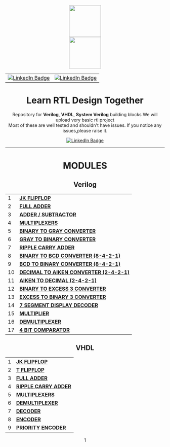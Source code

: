 <div id="header" align="center">
  <img src="https://media.giphy.com/media/M9gbBd9nbDrOTu1Mqx/giphy.gif" width="100"/>
</div>
<div id="header" align="center">
  <img src="https://www.google.com/imgres?imgurl=https%3A%2F%2Fimages.anandtech.com%2Fdoci%2F17251%2Famd-logos-web-update-2020_4_678x452.png&imgrefurl=https%3A%2F%2Fwww.anandtech.com%2Fshow%2F17251%2Famds-acquisition-of-xilinx-receives-regulatory-go-expected-to-close-feb-14th&tbnid=kc6DM5-MmgUWdM&vet=12ahUKEwjexfKP-OX8AhUyxXMBHTn3BBcQMygaegUIARDzAQ..i&docid=b5_JXci-xyioVM&w=678&h=382&q=xilinx%20logo%20png&hl=en&ved=2ahUKEwjexfKP-OX8AhUyxXMBHTn3BBcQMygaegUIARDzAQ" width="100"/>
  
 <div>
    <table align="center">
        <tr>
            <td>
</div>
<div id="badges" align="center">
  <a href="https://www.linkedin.com/in/nidhinchandran47/" data-inline="true">
    <img src="https://img.shields.io/badge/Nidhin Chandran-blue?style=for-the-badge&logo=linkedin&logoColor=white&align=center" alt="LinkedIn Badge"/>
  </a>
 </div>
            </td>
            <td>

<div id="badges" align="center" >
  <a href="https://www.linkedin.com/in/adar-sh" data-inline="true">
    <img src="https://img.shields.io/badge/Adarsh K-blue?style=for-the-badge&logo=linkedin&logoColor=white&align=right" alt="LinkedIn Badge"/>
  </a>
 </div>
            </td>
        </tr>
    </table>
</div>
 
# Learn RTL Design Together
Repository for __Verilog__, __VHDL__, __System Verilog__ building blocks 
We will upload very basic rtl project  
Most of these are well tested and shouldn't have issues.
If you notice any issues,please raise it.

<div id="badges" align="center">
  <a href="https://circuitverse.org/users/104723" data-inline="true">
    <img src="https://img.shields.io/badge/CIRCUITVERSE -D62D?style=for-the-badge&logo=razer&logoColor=252525" alt="LinkedIn Badge"/>
  </a>
 </div>
 
 
- - - -                                                                                     
                                                                                     
# MODULES

## Verilog ##

|   |    |
| ---- | ----|
| 1 | [**JK FLIPFLOP**](https://github.com/Nidhinchandran47/my_rtl_code/tree/main/001-%20JK%20FLIPFLOP "JK FLIPFLOP") |
| 2 | [**FULL ADDER**](https://github.com/Nidhinchandran47/my_rtl_code/tree/main/002-%20FULL%20ADDER "FULL ADDER") |
| 3 | [**ADDER / SUBTRACTOR**](https://github.com/Nidhinchandran47/my_rtl_code/tree/main/003-%20FULL%20ADDER_SUBTRACTOR "ADDER / SUBTRACTOR") |
| 4 | [**MULTIPLEXERS**](https://github.com/Nidhinchandran47/my_rtl_code/tree/main/004-%20MULTIPLEXERS "MULTIPLEXERS") |
| 5 | [**BINARY TO GRAY CONVERTER**](https://github.com/Nidhinchandran47/my_rtl_code/tree/main/005-%20BINARY%20TO%20GRAY%20CONVERTER "BINARY TO GRAY CONVERTER") |
| 6 | [**GRAY TO BINARY CONVERTER**](https://github.com/Nidhinchandran47/my_rtl_code/tree/main/006-%20GRAY%20TO%20BINARY%20CONVERTER "GRAY TO BINARY CONVERTER") |
| 7 | [**RIPPLE CARRY ADDER**](https://github.com/Nidhinchandran47/my_rtl_code/tree/main/007-%20RIPPLE%20CARRY%20ADDER "RIPPLE CARRY ADDER") |
| 8 | [**BINARY TO BCD CONVERTER (8-4-2-1)**](https://github.com/Nidhinchandran47/my_rtl_code/tree/main/008-%20BINARY%20TO%20BCD%20CONVERTER "BINARY TO BCD CONVERTER") |
| 9 | [**BCD TO BINARY CONVERTER (8-4-2-1)**](https://github.com/Nidhinchandran47/my_rtl_code/tree/main/009-%20BCD%20TO%20BINARY%20CONVERTER "BCD TO BINARY CONVERTER") |
| 10 | [**DECIMAL TO AIKEN CONVERTER (2-4-2-1)**](https://github.com/Nidhinchandran47/my_rtl_code/tree/main/010-%20DECIMAL%20TO%20AIKEN%20CODE "DECIMAL TO AIKEN CODE CONVERTER") |
| 11 | [**AIKEN TO DECIMAL (2-4-2-1)**](https://github.com/Nidhinchandran47/my_rtl_code/tree/main/011-%20AIKEN%20TO%20DECIMAL "AIKEN CODE TO DECIMAL CONVERTER") |
| 12 | [**BINARY TO EXCESS 3 CONVERTER**](https://github.com/Nidhinchandran47/my_rtl_code/tree/main/012-%20BINARY%20TO%20EXCESS%203%20CONVERTER "BINARY TO EXCESS 3 CONVERTER") |
| 13 | [**EXCESS TO BINARY 3 CONVERTER**](https://github.com/Nidhinchandran47/my_rtl_code/tree/main/013-%20EXCESS%203%20TO%20BINARY%20CONVERTER "EXCESS 3 TO BINARY CONVERTER") |
| 14 | [**7 SEGMENT DISPLAY DECODER**](https://github.com/Nidhinchandran47/my_rtl_code/tree/main/014-%20SEVEN%20SEGMENT%20DECODER "SEVEN SEGMENT DECODER") |
| 15 | [**MULTIPLIER**](https://github.com/Nidhinchandran47/my_rtl_code/tree/main/015-%20MULTIPLIER "MULTIPLIER") |
| 16 | [**DEMULTIPLEXER**](https://github.com/Nidhinchandran47/my_rtl_code/tree/main/016-%20DEMULTIPLEXER "DEMULTIPLEXER") |
| 17 | [**4 BIT COMPARATOR**](https://github.com/Nidhinchandran47/my_rtl_code/tree/main/017-%204%20BIT%20COMPARATOR "4 BIT COMPARATOR") |


## VHDL ##

|   |   |
| --- | --- |
| 1 | [**JK FLIPFLOP**](https://github.com/Nidhinchandran47/my_rtl_code/tree/main/101-%20JK%20FLIPFLOP "JK FLIPFLOP") |
| 2 | [**T FLIPFLOP**](https://github.com/Nidhinchandran47/my_rtl_code/tree/main/102-%20T%20FLIPFLOP "T FLIPFLOP") |
| 3 | [**FULL ADDER**](https://github.com/Nidhinchandran47/my_rtl_code/tree/main/103-%20FULL%20ADDER "FULL ADDER") |
| 4 | [**RIPPLE CARRY ADDER**](https://github.com/Nidhinchandran47/my_rtl_code/tree/main/104-%20RIPPLE%20CARRY%20ADDER "RIPPLE CARRY ADDER") |
| 5 | [**MULTIPLEXERS**](https://github.com/Nidhinchandran47/my_rtl_code/tree/main/105-%20MULTIPLEXERS "MULTIPLEXERS") |
| 6 | [**DEMULTIPLEXER**](https://github.com/Nidhinchandran47/my_rtl_code/tree/main/106-%20DEMULTIPLEXER "DEMULTIPLEXER") |
| 7 | [**DECODER**](https://github.com/Nidhinchandran47/my_rtl_code/tree/main/107-%20DECODER "DECODER") |
| 8 | [**ENCODER**](https://github.com/Nidhinchandran47/my_rtl_code/tree/main/108-%20ENCODER "ENCODER") |
| 9 | [**PRIORITY ENCODER**](https://github.com/Nidhinchandran47/my_rtl_code/tree/main/109-%20PRIORITY%20ENCODER "ENCODER") |
1
